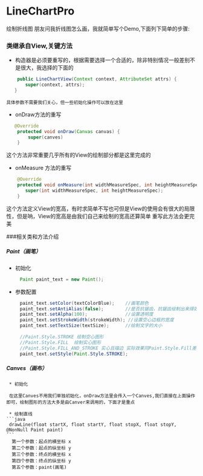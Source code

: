 # LineChartPro
绘制折线图
朋友问我折线图怎么画，我就简单写个Demo,下面列下简单的步骤:

### 类继承自View,关键方法

 *  构造器是必须要重写的，根据需要选择一个合适的，除非特别情况一般差别不是很大，我选择的下面的
 ```java
     public LineChartView(Context context, AttributeSet attrs) {
        super(context, attrs);
    }
 ```
 
    具体参数不需要我们关心，但一些初始化操作可以放在这里
 *  onDraw方法的重写
 
```java
   @Override
    protected void onDraw(Canvas canvas) {
        super(canves)
    }
```

  这个方法非常重要几乎所有的View的绘制部分都是这里完成的
  
  * onMeasure 方法的重写
  
```java
    @Override
    protected void onMeasure(int widthMeasureSpec, int heightMeasureSpec) {
       super(int widthMeasureSpec, int heightMeasureSpec);
    }
```
  这个方法定义View的宽高，有时求简单不写也可但是View的使用会有很大的局限性，但是呐，View的宽高是由我们自己来绘制的宽高还算简单
重写此方法会更完美

###相关类和方法介绍
##### Paint（画笔）
   * 初始化
  ```java
       Paint paint_text = new Paint();
  ```
   * 参数配置
  ```java
       paint_text.setColor(textColorBlue);    //画笔颜色
       paint_text.setAntiAlias(false);        //是否抗锯齿，抗锯齿绘制出来得效果会更好
       paint_text.setAlpha(100);              //设置透明度
       paint_text.setStrokeWidth(strokeWidth); //设置空心边框的宽度
       paint_text.setTextSize(textSize);      //绘制文字的大小
       
       //Paint.Style.STROKE 绘制空心图形
       //Paint.Style.FILL  绘制实心图形
       //Paint.Style.FILL_AND_STROKE 实心且描边 实际效果同Paint.Style.Fill差别不大
       paint_text.setStyle(Paint.Style.STROKE);
  ```
  ##### Canves（画布）
     * 初始化
     
     在这里Canves不用我们单独初始化，onDraw方法里会传入一个Canves,我们直接在上面操作即可，绘制图形的方法大多是由Canver来调用的，下面才是重点
     
     * 绘制直线
    ```java
     drawLine(float startX, float startY, float stopX, float stopY, @NonNull Paint paint)
    ```
      第一个参数：起点的横坐标 x
      第二个参数：起点的纵坐标 y
      第三个参数：终点的横坐标 x
      第四个参数：终点的纵坐标 y
      第五个参数：paint(画笔)
     
